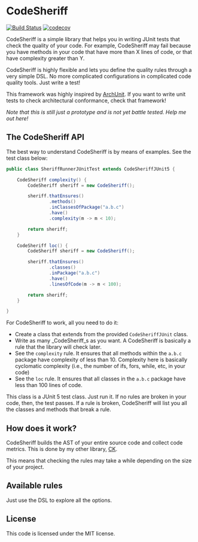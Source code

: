 # CodeSheriff

[![Build Status](https://travis-ci.org/mauricioaniche/codesheriff.svg?branch=main)](https://travis-ci.org/mauricioaniche/codesheriff)
[![codecov](https://codecov.io/gh/mauricioaniche/codesheriff/branch/main/graph/badge.svg?token=71V5DDGOCQ)](https://codecov.io/gh/mauricioaniche/codesheriff)

CodeSheriff is a simple library that helps you in writing JUnit tests 
that check the quality of your code.
For example, CodeSheriff may fail because you have methods in your code that 
have more than X lines of code, or that have complexity greater than Y.

CodeSheriff is highly flexible and lets you define the quality rules through
a very simple DSL. No more complicated configurations in complicated code
quality tools. Just write a test!

This framework was highly inspired by [ArchUnit](https://github.com/TNG/ArchUnit). If you want to write unit tests 
to check architectural conformance, check that framework! 

*Note that this is still just a prototype and is not yet battle tested. Help me out here!*

## The CodeSheriff API

The best way to understand CodeSheriff is by means of examples. See the 
test class below:

```java
public class SheriffRunnerJUnitTest extends CodeSheriffJUnit5 {

    CodeSheriff complexity() {
        CodeSheriff sheriff = new CodeSheriff();

        sheriff.thatEnsures()
                .methods()
                .inClassesOfPackage("a.b.c")
                .have()
                .complexity(m -> m < 10);

        return sheriff;
    }

    CodeSheriff loc() {
        CodeSheriff sheriff = new CodeSheriff();

        sheriff.thatEnsures()
                .classes()
                .inPackage("a.b.c")
                .have()
                .linesOfCode(m -> m < 100);

        return sheriff;
    }

}
```
For CodeSheriff to work, all you need to do it:

- Create a class that extends from the provided `CodeSheriffJUnit` class.
- Write as many _CodeSheriff_s as you want. A CodeSheriff is basically a rule
that the library will check later.
- See the `complexity` rule. It ensures that all methods within the `a.b.c` package
have complexity of less than 10. Complexity here is basically cyclomatic complexity (i.e.,
the number of ifs, fors, while, etc, in your code)
- See the `loc` rule. It ensures that all classes in the `a.b.c` package have
less than 100 lines of code.

This class is a JUnit 5 test class. Just run it. If no rules are broken in your
code, then, the test passes. If a rule is broken, CodeSheriff will list you all
the classes and methods that break a rule.

## How does it work?

CodeSheriff builds the AST of your entire source code and collect code metrics.
This is done by my other library, [CK](https://github.com/mauricioaniche/ck). 

This means that checking the rules may take a while depending on the size of
your project.

## Available rules

Just use the DSL to explore all the options.

## License

This code is licensed under the MIT license.